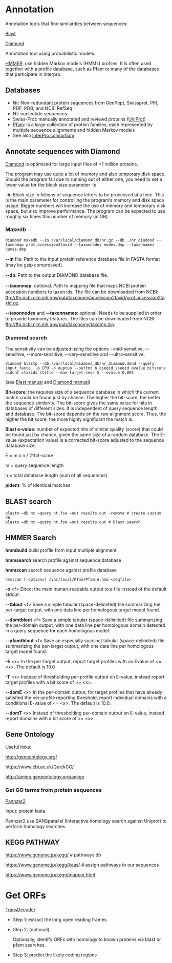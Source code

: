 # Annotation
Annotation tools that find similarities between sequences:

[Blast](https://blast.ncbi.nlm.nih.gov/Blast.cgi)

[Diamond](https://github.com/bbuchfink/diamond)

Annotation tool using probabilistic models:

[HMMER](http://hmmer.org/): use hidden Markov models (HMMs) profiles. It is often used together with a profile database, such as Pfam or many of the databases that participate in Interpro. 

## Databases

+ Nr: Non-redundant protein sequences from GenPept, Swissprot, PIR, PDF, PDB, and NCBI RefSeq
+ Nt: nucleotide sequences
+ Swiss-Prot: manually annotated and reviewd proteins ([UniProt](https://www.uniprot.org/))
+ [Pfam](http://pfam.xfam.org/): is a large collection of protein families, each represented by multiple sequence alignments and hidden Markov models 
+ See also [InterPro consortium](http://www.ebi.ac.uk/interpro/)


## Annotate sequences with Diamond

[Diamond](https://github.com/bbuchfink/diamond) is optimized for large input files of >1 million proteins.

The program may use quite a lot of memory and also temporary disk space. Should the program fail due to running out of either one, you need to set a lower value for the block size parameter -b.

**-b**: Block size in billions of sequence letters to be processed at a time. This is the main parameter for controlling the program’s memory and disk space usage. Bigger numbers will increase the use of memory and temporary disk space, but also improve performance. The program can be expected to use roughly six times this number of memory (in GB).


### Makedb

```
diamond makedb --in /var/local/diamond_db/nr.gz --db ./nr_diamond --taxonmap prot.accession2taxid --taxonnodes nodes.dmp --taxonnames names.dmp
```
**--in** file: Path to the input protein reference database ﬁle in FASTA format (may be gzip compressed).

**--db**: Path to the output DIAMOND database ﬁle.

**--taxonmap**: optional. Path to mapping ﬁle that maps NCBI protein accession numbers to taxon ids. The ﬁle can be downloaded from NCBI: ftp://ftp.ncbi.nlm.nih.gov/pub/taxonomy/accession2taxid/prot.accession2taxid.gz.

**--taxonnodes** and **--taxonnames**: optional. Needs to be supplied in order to provide taxonomy features. The ﬁles can be downloaded from NCBI: ftp://ftp.ncbi.nlm.nih.gov/pub/taxonomy/taxdmp.zip.


### Diamond search

The sensitivity can be adjusted using the options --mid-sensitive, --sensitive, --more-sensitive, --very-sensitive and --ultra-sensitive.

```
diamond blastp --db /var/local/diamond_db/nr_diamond.dmnd --query input_fasta  -p CPU -o ouptup --outfmt 6 qseqid sseqid evalue bitscore pident staxids stitle --max-target-seqs 5 --evalue 0.005
```

(see [Blast manual](https://www.ncbi.nlm.nih.gov/books/NBK279668/#usermanual.BLAST_search_strategies) and [Diamond manual](https://github.com/bbuchfink/diamond))

**Bit-score**: the requires size of a sequence database in which the current match could be found just by chance. The higher the bit-score, the better the sequence similarity. The bit-score gives the same value for hits in databases of different sizes. It is independent of query sequence length and database. The bit-score depends on the raw alignment score. Thus, the higher the bit score, the more highly significant the match is.

**Blast e-value**: number of expected hits of similar quality (score) that could be found just by chance, given the same size of a random database. The E-value (expectation value) is a corrected bit-score adjusted to the sequence database size. 

E = m x n  / 2^bit-score

m = query sequence length

n = total database length (sum of all sequences)

**pident**:  % of identical matches

## BLAST search

```
blastn –db nt –query nt.fsa –out results.out -remote # create custum db
blastn –db nt –query nt.fsa –out results.out # blast search
```

## HMMER Search

**hmmbuild** build profile from input multiple alignment

**hmmsearch** search profile against sequence database

**hmmscan** search sequence against profile database

```
hmmscan [-options] /var/local/Pfam/Pfam-A.hmm <seqfile>
```

**-o** \<f> Direct the main human-readable output to a file <f> instead
of the default stdout.

**--tblout** \<f> Save a simple tabular (space-delimited) file summarizing the
per-target output, with one data line per homologous target
model found.

**--domtblout** \<f> Save a simple tabular (space-delimited) file summarizing
the per-domain output, with one data line per homologous
domain detected in a query sequence for each homologous
model.

**--pfamtblout** \<f> Save an especially succinct tabular (space-delimited) file
summarizing the per-target output, with one data line per
homologous target model found.

**-E** \<x> In the per-target output, report target profiles with an Evalue
of <= \<x>. The default is 10.0

**-T** \<x> Instead of thresholding per-profile output on E-value, instead
report target profiles with a bit score of >= \<x>.

**--domE** \<x> In the per-domain output, for target profiles that have already
satisfied the per-profile reporting threshold, report
individual domains with a conditional E-value of <= \<x>. The default is 10.0.

**--domT** \<x> Instead of thresholding per-domain output on E-value, instead
report domains with a bit score of >= \<x>.


## Gene Ontology

Useful links:

http://geneontology.org/

https://www.ebi.ac.uk/QuickGO/

http://amigo.geneontology.org/amigo

### Get GO terms from protein sequences

[Pannzer2](http://ekhidna2.biocenter.helsinki.fi/sanspanz/)

Input: protein fasta

Pannzer2 use SANSparallel (Interactive homology search against Uniprot) to perform homology searches.


## KEGG PATHWAY

https://www.genome.jp/kegg/ # pathways db

https://www.genome.jp/kegg/kaas/ # assign pathways to our sequences

https://www.genome.jp/kegg/mapper.html 


# Get ORFs

[TransDecoder](https://github.com/TransDecoder/TransDecoder/wiki)

+ Step 1: extract the long open reading frames

+ Step 2: (optional)

  Optionally, identify ORFs with homology to known proteins via blast or pfam searches.
  
+ Step 3: predict the likely coding regions

